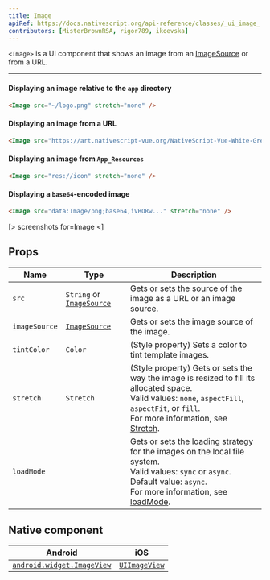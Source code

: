 ```yaml
---
title: Image
apiRef: https://docs.nativescript.org/api-reference/classes/_ui_image_.image
contributors: [MisterBrownRSA, rigor789, ikoevska]
---
```


`<Image>` is a UI component that shows an image from an [ImageSource](https://docs.nativescript.org/api-reference/modules/_image_source_) or from a URL.

---

#### Displaying an image relative to the `app` directory

```html
<Image src="~/logo.png" stretch="none" />
```

#### Displaying an image from a URL

```html
<Image src="https://art.nativescript-vue.org/NativeScript-Vue-White-Green.png" stretch="none" />
```

#### Displaying an image from `App_Resources`

```html
<Image src="res://icon" stretch="none" />
```

#### Displaying a `base64`-encoded image

```html
<Image src="data:Image/png;base64,iVBORw..." stretch="none" />
```

[> screenshots for=Image <]

## Props

| Name | Type | Description |
|------|------|-------------|
| `src` | `String` or [`ImageSource`](https://docs.nativescript.org/api-reference/modules/_image_source_) | Gets or sets the source of the image as a URL or an image source.
|`imageSource` | [`ImageSource`](https://docs.nativescript.org/api-reference/modules/_image_source_) | Gets or sets the image source of the image.
| `tintColor` | `Color` | (Style property) Sets a color to tint template images.
| `stretch` | `Stretch` | (Style property) Gets or sets the way the image is resized to fill its allocated space.<br/>Valid values: `none`, `aspectFill`, `aspectFit`, or `fill`.<br/>For more information, see [Stretch](https://docs.nativescript.org/api-reference/modules/_ui_enums_.stretch). 
| `loadMode` | | Gets or sets the loading strategy for the images on the local file system.<br/>Valid values: `sync` or `async`.<br/>Default value: `async`.<br/>For more information, see [loadMode](https://docs.nativescript.org/api-reference/classes/_ui_image_.image#loadmode).

## Native component

| Android | iOS |
|---------|-----|
| [`android.widget.ImageView`](https://developer.android.com/reference/android/widget/ImageView.html) | [`UIImageView`](https://developer.apple.com/documentation/uikit/uiimageview)